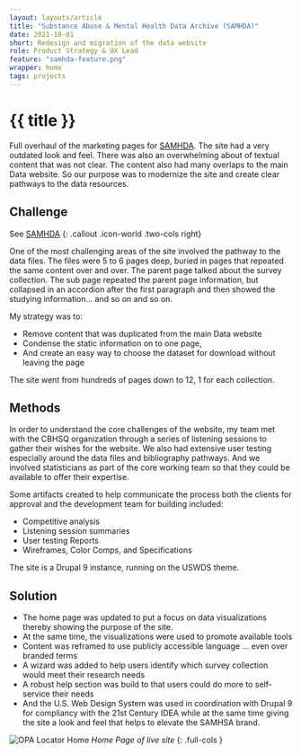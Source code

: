 ```yaml
---
layout: layouts/article
title: "Substance Abuse & Mental Health Data Archive (SAMHDA)"
date: 2021-10-01
short: Redesign and migration of the data website
role: Product Strategy & UX Lead
feature: "samhda-feature.png"
wrapper: home
tags: projects
---
```


# {{ title }}

Full overhaul of the marketing pages for [SAMHDA](https://www.datafiles.samhsa.gov/). The site had a very outdated look and feel. There was also an overwhelming about of textual content that was not clear. The content also had many overlaps to the main Data website.  So our purpose was to modernize the site and create clear pathways to the data resources.

## Challenge
See [SAMHDA](https://www.datafiles.samhsa.gov/)
{: .callout .icon-world .two-cols right}

One of the most challenging areas of the site involved the pathway to the data files. The files were 5 to 6 pages deep, buried in pages that repeated the same content over and over. The parent page talked about the survey collection. The sub page repeated the parent page information, but collapsed in an accordion after the first paragraph and then showed the studying information... and so on and so on.


My strategy was to:
- Remove content that was duplicated from the main Data website
- Condense the static information on to one page,
- And create an easy way to choose the dataset for download without leaving the page

The site went from hundreds of pages down to 12, 1 for each collection.

## Methods
In order to understand the core challenges of the website, my team met with the CBHSQ organization through a series of listening sessions to gather their wishes for the website. We also had extensive user testing especially around the data files and bibliography pathways. And we involved statisticians as part of the core working team so that they could be available to offer their expertise.

Some artifacts created to help communicate the process both the clients for approval and the development team for building included:

- Competitive analysis 
- Listening session summaries
- User testing Reports
- Wireframes, Color Comps, and Specifications

The site is a Drupal 9 instance, running on the USWDS theme.

## Solution
- The home page was updated to put a focus on data visualizations thereby showing the purpose of the site.
- At the same time, the visualizations were used to promote available tools
- Content was reframed to use publicly accessible language ... even over branded terms
- A wizard was added to help users identify which survey collection would meet their research needs
- A robust help section was build to that users could do more to self-service their needs
- And the U.S. Web Design System was used in coordination with Drupal 9 for compliancy with the 21st Century IDEA while at the same time giving the site a look and feel that helps to elevate the SAMHSA brand.

![OPA Locator Home](/assets/projects/samhda-home.png)
*Home Page of live site*
{: .full-cols }